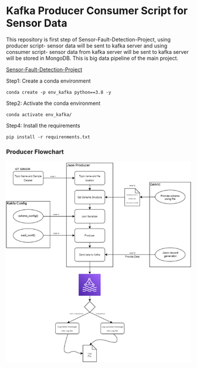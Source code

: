 # Kafka Producer Consumer Script for Sensor Data

This repository is first step of Sensor-Fault-Detection-Project, using producer script- sensor data will be sent to kafka server and using consumer script- sensor data from kafka server will be sent to kafka server will be stored in MongoDB. This is big data pipeline of the main project. 

[Sensor-Fault-Detection-Project]()

Step1: Create a conda environment
```
conda create -p env_kafka python==3.8 -y
```

Step2: Activate the conda environment
```
conda activate env_kafka/
```
Step4: Install the requirements
```
pip install -r requirenments.txt
```

### Producer Flowchart
![image](https://github.com/vaasu2002/Kafka-Producer-Consumer/blob/main/flowchat/Kafka%20Producer.png)
